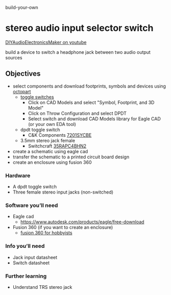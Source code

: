 build-your-own 
# stereo audio input selector switch

[DIYAudioElectronicsMaker on youtube](https://www.youtube.com/watch?v=2lhKSJijf3E)

build a device to switch a headphone jack between two audio output sources

## Objectives
* select components and download footprints, symbols and devices using [octopart](https://octopart.com)
  * [toggle switches](https://octopart.com/search?category_ids=4810&start=0)
    * Click on CAD Models and select "Symbol, Footprint, and 3D Model"
    * Click on Throw Configuration and select DPDT 
    * Select switch and download CAD Models library for Eagle CAD (or your own EDA tool)       
  * dpdt toggle switch
    * C&K Components [7201SYCBE](https://octopart.com/7201sycbe-c%26k+components-1058918?r=sp&s=h9bg1UtQQaGZ5SfalieGdQ)
  * 3.5mm stereo jack female
    * Switchcraft [35RAPC4BHN2](https://octopart.com/35rapc4bhn2-switchcraft-36039?r=sp&s=-O8wGkm4QZSNxaEGYoEhYw)
* create a schematic using eagle cad
* transfer the schematic to a printed circuit board design 
* create an enclosure using fusion 360

### Hardware
* A dpdt toggle switch
* Three female stereo input jacks (non-switched)

### Software you’ll need
* Eagle cad 
  * https://www.autodesk.com/products/eagle/free-download
* Fusion 360 (if you want to create an enclosure)
  * [fusion 360 for hobbyists](https://www.autodesk.com/campaigns/fusion-360-for-hobbyists)

### Info you’ll need
* Jack input datasheet 
* Switch datasheet

### Further learning 
* Understand TRS stereo jack
